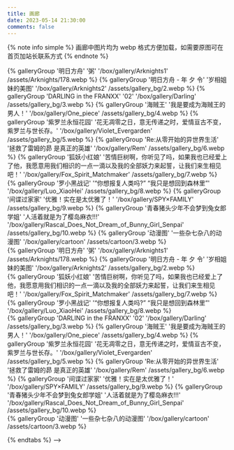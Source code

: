 ```yaml
---
title: 画廊
date: 2023-05-14 21:30:00
comments: false
---
```


{% note info simple %} 画廊中图片均为 webp 格式方便加载，如需要原图可在首页加站长联系方式 {% endnote %}

<div class="gallery-group-main">
{% galleryGroup '明日方舟' '粥' '/box/gallery/Arknights1' /assets/Arknights/178.webp %}
{% galleryGroup '明日方舟 - 年 夕 令' '岁相姐妹的美图' '/box/gallery/Arknights2' /assets/gallery_bg/2.webp %}
{% galleryGroup 'DARLING in the FRANXX' '02' '/box/gallery/Darling' /assets/gallery_bg/3.webp %}
{% galleryGroup '海贼王' '我是要成为海贼王的男人！' '/box/gallery/One_piece' /assets/gallery_bg/4.webp %}
{% galleryGroup '紫罗兰永恒花园' '花无凋零之日，意无传递之时，爱情亘古不变，紫罗兰与世长存。' '/box/gallery/Violet_Evergarden' /assets/gallery_bg/5.webp %}
{% galleryGroup 'Re:从零开始的异世界生活' '拯救了雷姆的昴 是真正的英雄' '/box/gallery/Rem' /assets/gallery_bg/6.webp %}
{% galleryGroup '狐妖小红娘' '苦情巨树啊，你听见了吗，如果我也已经爱上了他，我愿意用我们相识的一点一滴以及我的全部妖力来起誓，让我们来生相见吧！' '/box/gallery/Fox_Spirit_Matchmaker' /assets/gallery_bg/7.webp %}
{% galleryGroup '罗小黑战记' '“你想报复人类吗?” “我只是想回到森林里”' '/box/gallery/Luo_XiaoHei' /assets/gallery_bg/8.webp %}
{% galleryGroup '间谍过家家' '优雅！实在是太优雅了！' '/box/gallery/SPY×FAMILY' /assets/gallery_bg/9.webp %}
{% galleryGroup '青春猪头少年不会梦到兔女郎学姐' '人活着就是为了樱岛麻衣!!!' '/box/gallery/Rascal_Does_Not_Dream_of_Bunny_Girl_Senpai' /assets/gallery_bg/10.webp %}
{% galleryGroup '动漫图' '一些杂七杂八的动漫图' '/box/gallery/cartoon' /assets/cartoon/3.webp %}
</div>

<!-- {% tabs 画廊 %}

<!-- tab 游戏 -->
<div class="gallery-group-main">
{% galleryGroup '明日方舟' '粥' '/box/gallery/Arknights1' /assets/Arknights/178.webp %}
{% galleryGroup '明日方舟 - 年 夕 令' '岁相姐妹的美图' '/box/gallery/Arknights2' /assets/gallery_bg/2.webp %}
</div>

<!-- endtab -->

<!-- tab 国漫 -->
<div class="gallery-group-main">
{% galleryGroup '狐妖小红娘' '苦情巨树啊，你听见了吗，如果我也已经爱上了他，我愿意用我们相识的一点一滴以及我的全部妖力来起誓，让我们来生相见吧！' '/box/gallery/Fox_Spirit_Matchmaker' /assets/gallery_bg/7.webp %}
{% galleryGroup '罗小黑战记' '“你想报复人类吗?” “我只是想回到森林里”' '/box/gallery/Luo_XiaoHei' /assets/gallery_bg/8.webp %}
</div>
<!-- endtab -->

<!-- tab 日漫 -->
<div class="gallery-group-main">
{% galleryGroup 'DARLING in the FRANXX' '02' '/box/gallery/Darling' /assets/gallery_bg/3.webp %}
{% galleryGroup '海贼王' '我是要成为海贼王的男人！' '/box/gallery/One_piece' /assets/gallery_bg/4.webp %}
{% galleryGroup '紫罗兰永恒花园' '花无凋零之日，意无传递之时，爱情亘古不变，紫罗兰与世长存。' '/box/gallery/Violet_Evergarden' /assets/gallery_bg/5.webp %}
{% galleryGroup 'Re:从零开始的异世界生活' '拯救了雷姆的昴 是真正的英雄' '/box/gallery/Rem' /assets/gallery_bg/6.webp %}
{% galleryGroup '间谍过家家' '优雅！实在是太优雅了！' '/box/gallery/SPY×FAMILY' /assets/gallery_bg/9.webp %}
{% galleryGroup '青春猪头少年不会梦到兔女郎学姐' '人活着就是为了樱岛麻衣!!!' '/box/gallery/Rascal_Does_Not_Dream_of_Bunny_Girl_Senpai' /assets/gallery_bg/10.webp %}
</div>
<!-- endtab -->

<!-- tab 其他 -->
<div class="gallery-group-main">
{% galleryGroup '动漫图' '一些杂七杂八的动漫图' '/box/gallery/cartoon' /assets/cartoon/3.webp %}
</div>
<!-- endtab -->

{% endtabs %} -->
